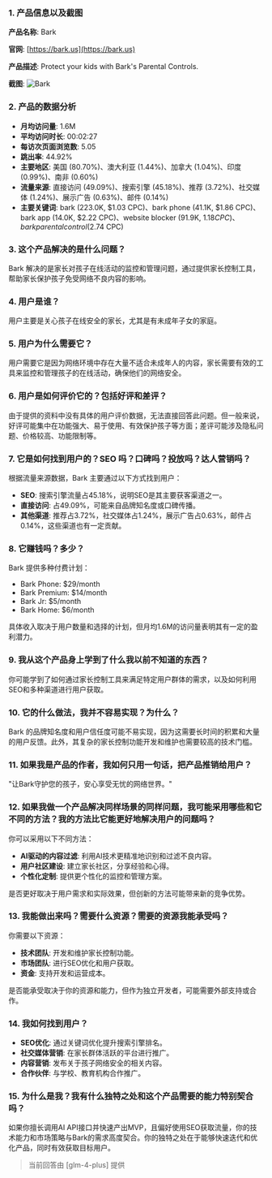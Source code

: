 ### 1. 产品信息以及截图

**产品名称**: Bark

**官网**: [https://bark.us](https://bark.us)

**产品描述**: Protect your kids with Bark's Parental Controls.

**截图**: ![Bark](https://cdn-images.toolify.ai/170350460078883203.jpg)

### 2. 产品的数据分析

- **月均访问量**: 1.6M
- **平均访问时长**: 00:02:27
- **每访次页面浏览数**: 5.05
- **跳出率**: 44.92%
- **主要地区**: 美国 (80.70%)、澳大利亚 (1.44%)、加拿大 (1.04%)、印度 (0.99%)、南非 (0.60%)
- **流量来源**: 直接访问 (49.09%)、搜索引擎 (45.18%)、推荐 (3.72%)、社交媒体 (1.24%)、展示广告 (0.63%)、邮件 (0.14%)
- **主要关键词**: bark (223.0K, $1.03 CPC)、bark phone (41.1K, $1.86 CPC)、bark app (14.0K, $2.22 CPC)、website blocker (91.9K, $1.18 CPC)、bark parental control ($2.74 CPC)

### 3. 这个产品解决的是什么问题？

Bark 解决的是家长对孩子在线活动的监控和管理问题，通过提供家长控制工具，帮助家长保护孩子免受网络不良内容的影响。

### 4. 用户是谁？

用户主要是关心孩子在线安全的家长，尤其是有未成年子女的家庭。

### 5. 用户为什么需要它？

用户需要它是因为网络环境中存在大量不适合未成年人的内容，家长需要有效的工具来监控和管理孩子的在线活动，确保他们的网络安全。

### 6. 用户是如何评价它的？包括好评和差评？

由于提供的资料中没有具体的用户评价数据，无法直接回答此问题。但一般来说，好评可能集中在功能强大、易于使用、有效保护孩子等方面；差评可能涉及隐私问题、价格较高、功能限制等。

### 7. 它是如何找到用户的？SEO 吗？口碑吗？投放吗？达人营销吗？

根据流量来源数据，Bark 主要通过以下方式找到用户：
- **SEO**: 搜索引擎流量占45.18%，说明SEO是其主要获客渠道之一。
- **直接访问**: 占49.09%，可能来自品牌知名度或口碑传播。
- **其他渠道**: 推荐占3.72%，社交媒体占1.24%，展示广告占0.63%，邮件占0.14%，这些渠道也有一定贡献。

### 8. 它赚钱吗？多少？

Bark 提供多种付费计划：
- Bark Phone: $29/month
- Bark Premium: $14/month
- Bark Jr: $5/month
- Bark Home: $6/month

具体收入取决于用户数量和选择的计划，但月均1.6M的访问量表明其有一定的盈利潜力。

### 9. 我从这个产品身上学到了什么我以前不知道的东西？

你可能学到了如何通过家长控制工具来满足特定用户群体的需求，以及如何利用SEO和多种渠道进行用户获取。

### 10. 它的什么做法，我并不容易实现？为什么？

Bark 的品牌知名度和用户信任度可能不易实现，因为这需要长时间的积累和大量的用户反馈。此外，其复杂的家长控制功能开发和维护也需要较高的技术门槛。

### 11. 如果我是产品的作者，我如何只用一句话，把产品推销给用户？

"让Bark守护您的孩子，安心享受无忧的网络世界。"

### 12. 如果我做一个产品解决同样场景的同样问题，我可能采用哪些和它不同的方法？我的方法比它能更好地解决用户的问题吗？

你可以采用以下不同方法：
- **AI驱动的内容过滤**: 利用AI技术更精准地识别和过滤不良内容。
- **用户社区建设**: 建立家长社区，分享经验和心得。
- **个性化定制**: 提供更个性化的监控和管理方案。

是否更好取决于用户需求和实际效果，但创新的方法可能带来新的竞争优势。

### 13. 我能做出来吗？需要什么资源？需要的资源我能承受吗？

你需要以下资源：
- **技术团队**: 开发和维护家长控制功能。
- **市场团队**: 进行SEO优化和用户获取。
- **资金**: 支持开发和运营成本。

是否能承受取决于你的资源和能力，但作为独立开发者，可能需要外部支持或合作。

### 14. 我如何找到用户？

- **SEO优化**: 通过关键词优化提升搜索引擎排名。
- **社交媒体营销**: 在家长群体活跃的平台进行推广。
- **内容营销**: 发布关于孩子网络安全的相关内容。
- **合作伙伴**: 与学校、教育机构合作推广。

### 15. 为什么是我？我有什么独特之处和这个产品需要的能力特别契合吗？

如果你擅长调用AI API接口并快速产出MVP，且偏好使用SEO获取流量，你的技术能力和市场策略与Bark的需求高度契合。你的独特之处在于能够快速迭代和优化产品，同时有效获取目标用户。

> 当前回答由 [glm-4-plus] 提供